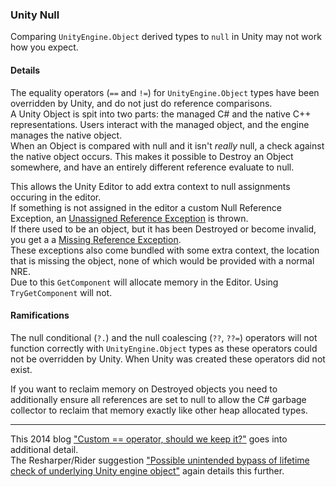 ### Unity Null
Comparing `UnityEngine.Object` derived types to `null` in Unity may not work how you expect.  

#### Details
The equality operators (`==` and `!=`) for `UnityEngine.Object` types have been overridden by Unity, and do not just do reference comparisons.  
A Unity Object is spit into two parts: the managed C# and the native C++ representations. Users interact with the managed object, and the engine manages the native object.  
When an Object is compared with null and it isn't *really* null, a check against the native object occurs. This makes it possible to Destroy an Object somewhere, and have an entirely different reference evaluate to null.  

This allows the Unity Editor to add extra context to null assignments occuring in the editor.  
If something is not assigned in the editor a custom Null Reference Exception, an [Unassigned Reference Exception](../Common%20Errors/Runtime%20Exceptions/Unassigned%20Reference%20Exception.md) is thrown.   
If there used to be an object, but it has been Destroyed or become invalid, you get a a  [Missing Reference Exception](../Common%20Errors/Runtime%20Exceptions/Missing%20Reference%20Exception.md).  
These exceptions also come bundled with some extra context, the location that is missing the object, none of which would be provided with a normal NRE.  
Due to this `GetComponent` will allocate memory in the Editor. Using `TryGetComponent` will not.  


#### Ramifications
The null conditional (`?.`) and the null coalescing (`??`, `??=`) operators will not function correctly with `UnityEngine.Object` types as these operators could not be overridden by Unity. When Unity was created these operators did not exist.  

If you want to reclaim memory on Destroyed objects you need to additionally ensure all references are set to null to allow the C# garbage collector to reclaim that memory exactly like other heap allocated types.  

---
This 2014 blog ["Custom == operator, should we keep it?"](https://blog.unity.com/technology/custom-operator-should-we-keep-it) goes into additional detail.  
The Resharper/Rider suggestion ["Possible unintended bypass of lifetime check of underlying Unity engine object"](https://github.com/JetBrains/resharper-unity/wiki/Possible-unintended-bypass-of-lifetime-check-of-underlying-Unity-engine-object) again details this further.  